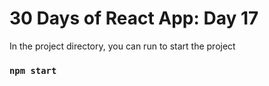 # 30 Days of React App: Day 17

In the project directory, you can run to start the project

### `npm start`
